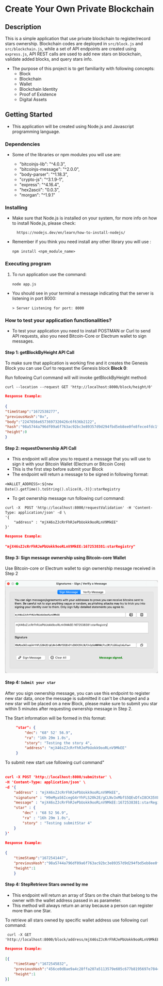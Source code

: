 # Create Your Own Private Blockchain


## Description

This is a simple application that use private blockchain to register/record stars ownership. Blockchain codes are deployed in `src/block.js` and `src/blockchain.js`, while a set of API endpoints are created using `express.js`, API REST calls are used to add new stars on blockchain, validate added blocks, and query stars info. 

* The purpose of this project is to get familiarity with following concepts:
    - Block
    - Blockchain
    - Wallet
    - Blockchain Identity
    - Proof of Existence
    - Digital Assets


## Getting Started

- This application will be created using Node.js and Javascript programming language. 

### Dependencies

* Some of the libraries or npm modules you will use are:

    - "bitcoinjs-lib": "^4.0.3",
    - "bitcoinjs-message": "^2.0.0",
    - "body-parser": "^1.18.3",
    - "crypto-js": "^3.1.9-1",
    - "express": "^4.16.4",
    - "hex2ascii": "0.0.3",
    - "morgan": "^1.9.1"



### Installing

* Make sure that Node.js is installed on your system, for more info on how to install Node.js, please check: 

        https://nodejs.dev/en/learn/how-to-install-nodejs/

* Remember if you think you need install any other library you will use :
    
    `npm install <npm_module_name>`

### Executing program

1. To run application use the command: 
    
    ```node app.js```


* You should see in your terminal a message indicating that the server is listening in port 8000:
    
    ```> Server Listening for port: 8000```

### How to test your application functionalities?

* To test your application you need to install POSTMAN or Curl to send API requests, also you need Bitcoin-Core or Electrum wallet to sign messages.

#### Step 1: **getBlockByHeight API Call**
To make sure that application is working fine and it creates the Genesis Block you can use Curl to request the Genesis block **Block 0**:

Run following Curl command will will invoke getBlockByHeight method:

```curl
curl --location --request GET 'http://localhost:8000/block/height/0'
```

```json
Response Example:

{
"timeStamp":"1672538277",
"previousHash":"0x",
"body":"2247656e6573697320426c6f636b2122",
"hash":"98a5744a796df09a6f763ac92bc3e89357d9d294fbd5eb8ee0fe8fece4fdc1f4",
"height":0
}

```




#### Step 2: **requestOwnership API Call**
- This endpoint will allow you to request a message that you will use to sign it with your Bitcoin Wallet (Electrum or Bitcoin Core)
- This is the first step before submit your Block
- The endpoint will return a message to be signed in following format:

```<WALLET_ADDRESS>:${new Date().getTime().toString().slice(0,-3)}:starRegistry```

* To get ownership message run following curl command:

```
curl -X  POST 'http://localhost:8000/requestValidation' -H 'Content-Type: application/json' -d \
'{
    "address" : "mjX46sZJcRrFhRJePbUokk9ooRLnV9MkEE"
}'

```

```json
Response Example:

"mjX46sZJcRrFhRJePbUokk9ooRLnV9MkEE:1672538381:starRegistry"

```

#### Step 3: **Sign message ownership using Bitcoin-core Wallet**

Use Bitcoin-core or Electrum wallet to sign ownership message received in Step 2

<img src="../assets/sign.png" width="1000"/>


#### Step 4: `Submit your star`

After you sign ownership message, you can use this endpoint to register new star data, once the message is submitted it can't be changed and a new star will be placed on a new Block, please make sure to submit you star within 5 minutes after requesting ownership message in Step 2.

The Start information will be formed in this format:

```json
     "star": {
         "dec": "68° 52' 56.9",
         "ra": "16h 29m 1.0s",
         "story": "Testing the story 4",
         "address": "mjX46sZJcRrFhRJePbUokk9ooRLnV9MkEE"
     }
```


To submit new start use following curl command"

```json

curl -X POST 'http://localhost:8000/submitstar' \
-H 'Content-Type: application/json' \
-d '{
    "address" : "mjX46sZJcRrFhRJePbUokk9ooRLnV9MkEE",
    "signature" : "H9eMyaS6IcegG4rYhFLS20k2E/gCLNv3xMbfS5QEvDfxI8CK35VL9LPJv1pSeNNRNWjPsz3MjPLG9GsgCoGuFuw=",
    "message" : "mjX46sZJcRrFhRJePbUokk9ooRLnV9MkEE:1672538381:starRegistry",
    "star" : {
        "dec" : "68 52 56.9",
        "ra" : "16h 29m 1.0s",
        "story" : "Testing submitStar 4"
    }
}'

```

```json
Response Example:

{
    "timeStamp":"1672541447",
    "previousHash":"98a5744a796df09a6f763ac92bc3e89357d9d294fbd5eb8ee0fe8fece4fdc1f4","body":"7b22646563223a2236382035322035362e39222c227261223a223136682032396d20312e3073222c2273746f7279223a2254657374696e67207375626d6974537461722034227d","hash":"82c74e19659cfbe0372757185c1b828c8a665380548aa508587f3b2d6d9d59e3",
    "height":1
    }

```


#### Step 4: StepRetrieve Stars owned by me

- This endpoint will return an array of Stars on the chain that belong to the owner with the wallet address passed in as parameter.
- This method will always return an array because a person can register more than one Star.

To retrieve all stars owned by specific wallet address use following curl command:

```curl
 curl -X GET 'http://localhost:8000/block/address/mjX46sZJcRrFhRJePbUokk9ooRLnV9MkEE'

 ```

```json
Response Example:

[{
    "timeStamp":"1672545832",
    "previousHash":"456ce0d8ae9a4c28ffa207a5113579e605c677b8195697e78442e1631595df9c","body":"7b2273746172223a7b22646563223a2236382035322035362e39222c227261223a223136682032396d20312e3073222c2273746f7279223a2254657374696e67207375626d6974537461722034227d2c2261646472657373223a226d6a583436735a4a6352724668524a655062556f6b6b396f6f524c6e56394d6b4545227d","hash":"bc2815f2940db9c035e5c2ad4f458f632ac4dbfbae785b1575f1fa5f1bbcb767",
    "height":1
}]

```



